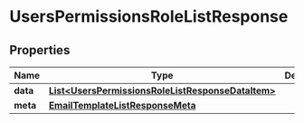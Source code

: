 

# UsersPermissionsRoleListResponse


## Properties

| Name | Type | Description | Notes |
|------------ | ------------- | ------------- | -------------|
|**data** | [**List&lt;UsersPermissionsRoleListResponseDataItem&gt;**](UsersPermissionsRoleListResponseDataItem.md) |  |  [optional] |
|**meta** | [**EmailTemplateListResponseMeta**](EmailTemplateListResponseMeta.md) |  |  [optional] |



